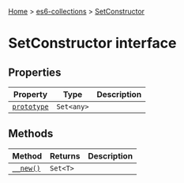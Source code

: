 [Home](./index) &gt; [es6-collections](./es6-collections.md) &gt; [SetConstructor](./es6-collections.setconstructor.md)

# SetConstructor interface

## Properties

|  Property | Type | Description |
|  --- | --- | --- |
|  [`prototype`](./es6-collections.setconstructor.prototype.md) | `Set<any>` |  |

## Methods

|  Method | Returns | Description |
|  --- | --- | --- |
|  [`__new()`](./es6-collections.setconstructor.__new.md) | `Set<T>` |  |

